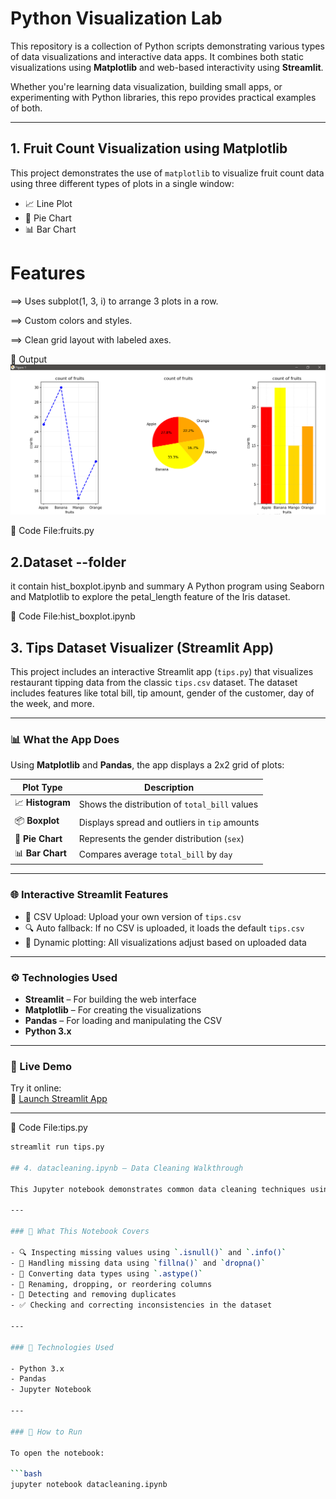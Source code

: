 # Python Visualization Lab

This repository is a collection of Python scripts demonstrating various types of data visualizations and interactive data apps. It combines both static visualizations using **Matplotlib** and web-based interactivity using **Streamlit**.

Whether you're learning data visualization, building small apps, or experimenting with Python libraries, this repo provides practical examples of both.

---


## 1. Fruit Count Visualization using Matplotlib

This project demonstrates the use of `matplotlib` to visualize fruit count data using three different types of plots in a single window:

- 📈 Line Plot
- 🥧 Pie Chart
- 📊 Bar Chart

Features
==========
==> Uses subplot(1, 3, i) to arrange 3 plots in a row.

==> Custom colors and styles.

==> Clean grid layout with labeled axes.

📸 Output
![fruitchart](Screenshot.png)

🔧 Code File:fruits.py

## 2.Dataset --folder

it contain  hist_boxplot.ipynb and summary 
A Python program using Seaborn and Matplotlib to explore the petal_length feature of the Iris dataset.

🔧 Code File:hist_boxplot.ipynb

## 3. Tips Dataset Visualizer (Streamlit App)

This project includes an interactive Streamlit app (`tips.py`) that visualizes restaurant tipping data from the classic `tips.csv` dataset. The dataset includes features like total bill, tip amount, gender of the customer, day of the week, and more.

---

### 📊 What the App Does

Using **Matplotlib** and **Pandas**, the app displays a 2x2 grid of plots:

| Plot Type           | Description |
|---------------------|-------------|
| 📈 **Histogram**     | Shows the distribution of `total_bill` values |
| 📦 **Boxplot**       | Displays spread and outliers in `tip` amounts |
| 🥧 **Pie Chart**     | Represents the gender distribution (`sex`) |
| 📊 **Bar Chart**     | Compares average `total_bill` by `day` |

---

### 🌐 Interactive Streamlit Features

- 🔄 CSV Upload: Upload your own version of `tips.csv`  
- 🔍 Auto fallback: If no CSV is uploaded, it loads the default `tips.csv`  
- 📐 Dynamic plotting: All visualizations adjust based on uploaded data  

---

### ⚙️ Technologies Used

- **Streamlit** – For building the web interface
- **Matplotlib** – For creating the visualizations
- **Pandas** – For loading and manipulating the CSV
- **Python 3.x**

---

### 🚀 Live Demo

Try it online:  
🔗 [Launch Streamlit App](https://matplotlib-xyn45ayrttylptyvc287rx.streamlit.app/)


---

🔧 Code File:tips.py

```bash
streamlit run tips.py

## 4. datacleaning.ipynb – Data Cleaning Walkthrough

This Jupyter notebook demonstrates common data cleaning techniques using **Pandas**. It’s perfect for beginners and intermediate learners who want to understand how to clean, inspect, and prepare datasets for analysis or modeling.

---

### 🔧 What This Notebook Covers

- 🔍 Inspecting missing values using `.isnull()` and `.info()`
- 🧼 Handling missing data using `fillna()` and `dropna()`
- 🔢 Converting data types using `.astype()`
- 🧹 Renaming, dropping, or reordering columns
- 🔁 Detecting and removing duplicates
- ✅ Checking and correcting inconsistencies in the dataset

---

### 🧪 Technologies Used

- Python 3.x
- Pandas
- Jupyter Notebook

---

### 📁 How to Run

To open the notebook:

```bash
jupyter notebook datacleaning.ipynb
